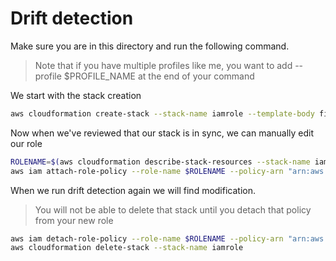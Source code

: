 # Drift detection

Make sure you are in this directory and run the following command.
> Note that if you have multiple profiles like me, you want to add --profile $PROFILE_NAME at the end of your command

We start with the stack creation
```bash
aws cloudformation create-stack --stack-name iamrole --template-body file://iam_role.yaml --capabilities CAPABILITY_IAM
```
Now when we've reviewed that our stack is in sync, we can manually edit our role
```bash
ROLENAME=$(aws cloudformation describe-stack-resources --stack-name iamrole --query "StackResources[0].PhysicalResourceId" --output text)
aws iam attach-role-policy --role-name $ROLENAME --policy-arn "arn:aws:iam::aws:policy/AdministratorAccess"
```
When we run drift detection again we will find modification.
> You will not be able to delete that stack until you detach that policy from your new role
```bash
aws iam detach-role-policy --role-name $ROLENAME --policy-arn "arn:aws:iam::aws:policy/AdministratorAccess"
aws cloudformation delete-stack --stack-name iamrole
```